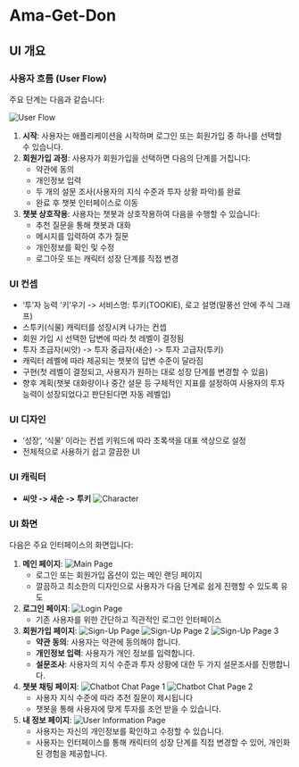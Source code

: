 # Ama-Get-Don



## UI 개요

### 사용자 흐름 (User Flow)

주요 단계는 다음과 같습니다:

![User Flow](readme_images/user_flow.png)

1. **시작**: 사용자는 애플리케이션을 시작하며 로그인 또는 회원가입 중 하나를 선택할 수 있습니다.
2. **회원가입 과정**: 사용자가 회원가입을 선택하면 다음의 단계를 거칩니다:
   - 약관에 동의
   - 개인정보 입력
   - 두 개의 설문 조사(사용자의 지식 수준과 투자 상황 파악)를 완료
   - 완료 후 챗봇 인터페이스로 이동
3. **챗봇 상호작용**: 사용자는 챗봇과 상호작용하여 다음을 수행할 수 있습니다:
   - 추천 질문을 통해 챗봇과 대화
   - 메시지를 입력하여 추가 질문
   - 개인정보를 확인 및 수정
   - 로그아웃 또는 캐릭터 성장 단계를 직접 변경
   
### UI 컨셉
- ‘투’자 능력 ‘키’우기 -> 서비스명: 투키(TOOKIE), 로고 설명(말풍선 안에 주식 그래프)
- 스투키(식물) 캐릭터를 성장시켜 나가는 컨셉
- 회원 가입 시 선택한 답변에 따라 첫 레벨이 결정됨
- 투자 초급자(씨앗) -> 투자 중급자(새순) -> 투자 고급자(투키)
- 캐릭터 레벨에 따라 제공되는 챗봇의 답변 수준이 달라짐
- 구현(첫 레벨이 결정되고, 사용자가 원하는 대로 성장 단계를 변경할 수 있음)
- 향후 계획(챗봇 대화량이나 중간 설문 등 구체적인 지표를 설정하여 사용자의 투자 능력이 성장되었다고 판단된다면 자동 레벨업)

### UI 디자인
- ‘성장’, ‘식물’ 이라는 컨셉 키워드에 따라 초록색을 대표 색상으로 설정
- 전체적으로 사용하기 쉽고 깔끔한 UI

### UI 캐릭터
- **씨앗 -> 새순 -> 투키**
![Character](readme_images/character.png)

### UI 화면 

다음은 주요 인터페이스의 화면입니다:

1. **메인 페이지**: ![Main Page](readme_images/main.png)
   - 로그인 또는 회원가입 옵션이 있는 메인 랜딩 페이지
   - 깔끔하고 최소한의 디자인으로 사용자가 다음 단계로 쉽게 진행할 수 있도록 유도
2. **로그인 페이지**: ![Login Page](readme_images/login.png)
   - 기존 사용자를 위한 간단하고 직관적인 로그인 인터페이스
3. **회원가입 페이지**: ![Sign-Up Page](readme_images/agree.png)
   ![Sign-Up Page 2](readme_images/survey_1.png)
   ![Sign-Up Page 3](readme_images/survey_2.png)
   - **약관 동의**: 사용자는 약관에 동의해야 합니다.
   - **개인정보 입력**: 사용자가 개인 정보를 입력합니다.
   - **설문조사**: 사용자의 지식 수준과 투자 상황에 대한 두 가지 설문조사를 진행합니다.
4. **챗봇 채팅 페이지**: ![Chatbot Chat Page 1](readme_images/chat_1.png)
   ![Chatbot Chat Page 2](readme_images/chat_2.png)
   - 사용자 지식 수준에 따라 추천 질문이 제시됩니다
   - 챗봇을 통해 사용자에 맞게 투자를 조언 받을 수 있습니다. 
5. **내 정보 페이지**: ![User Information Page](readme_images/user_info.png)
   - 사용자는 자신의 개인정보를 확인하고 수정할 수 있습니다.
   - 사용자는 인터페이스를 통해 캐릭터의 성장 단계를 직접 변경할 수 있어, 개인화된 경험을 제공합니다.



